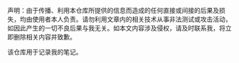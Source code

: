 声明：由于传播、利用本仓库所提供的信息而造成的任何直接或间接的后果及损失，均由使用者本人负责。请勿利用文章内的相关技术从事非法测试或攻击活动，如因此产生的一切不良后果与我无关。如本文内容涉及侵权，请及时联系我，将立即删除相关内容并致歉。

该仓库用于记录我的笔记。

